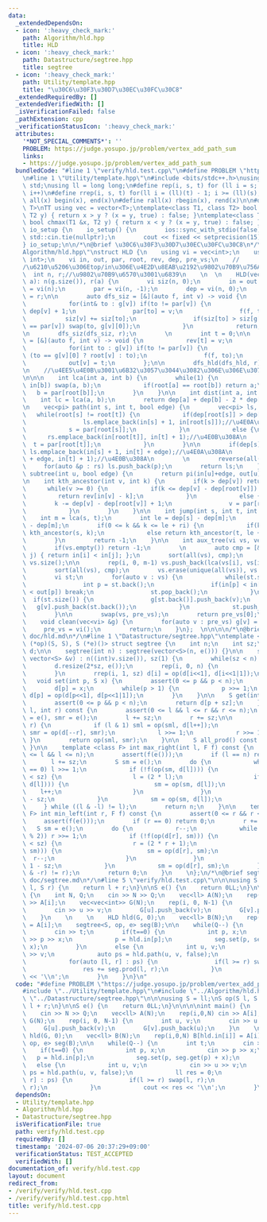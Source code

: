 ```yaml
---
data:
  _extendedDependsOn:
  - icon: ':heavy_check_mark:'
    path: Algorithm/hld.hpp
    title: HLD
  - icon: ':heavy_check_mark:'
    path: Datastructure/segtree.hpp
    title: segtree
  - icon: ':heavy_check_mark:'
    path: Utility/template.hpp
    title: "\u30C6\u30F3\u30D7\u30EC\u30FC\u30C8"
  _extendedRequiredBy: []
  _extendedVerifiedWith: []
  _isVerificationFailed: false
  _pathExtension: cpp
  _verificationStatusIcon: ':heavy_check_mark:'
  attributes:
    '*NOT_SPECIAL_COMMENTS*': ''
    PROBLEM: https://judge.yosupo.jp/problem/vertex_add_path_sum
    links:
    - https://judge.yosupo.jp/problem/vertex_add_path_sum
  bundledCode: "#line 1 \"verify/hld.test.cpp\"\n#define PROBLEM \"https://judge.yosupo.jp/problem/vertex_add_path_sum\"\
    \n#line 1 \"Utility/template.hpp\"\n#include <bits/stdc++.h>\nusing namespace\
    \ std;\nusing ll = long long;\n#define rep(i, s, t) for (ll i = s; i < (ll)(t);\
    \ i++)\n#define rrep(i, s, t) for(ll i = (ll)(t) - 1; i >= (ll)(s); i--)\n#define\
    \ all(x) begin(x), end(x)\n#define rall(x) rbegin(x), rend(x)\n\n#define TT template<typename\
    \ T>\nTT using vec = vector<T>;\ntemplate<class T1, class T2> bool chmin(T1 &x,\
    \ T2 y) { return x > y ? (x = y, true) : false; }\ntemplate<class T1, class T2>\
    \ bool chmax(T1 &x, T2 y) { return x < y ? (x = y, true) : false; }\n\nstruct\
    \ io_setup {\n    io_setup() {\n        ios::sync_with_stdio(false);\n       \
    \ std::cin.tie(nullptr);\n        cout << fixed << setprecision(15);\n    }\n\
    } io_setup;\n\n/*\n@brief \u30C6\u30F3\u30D7\u30EC\u30FC\u30C8\n*/\n#line 1 \"\
    Algorithm/hld.hpp\"\nstruct HLD {\n    using vi = vec<int>;\n    using pi = pair<int,\
    \ int>;\n    vi in, out, par, root, rev, dep, pre_vs;\n    //          \u89AA\
    /\u6210\u5206\u306Etop/in\u306E\u4E2D\u8EAB\u2192\u9802\u70B9\u756A\u53F7\n  \
    \  int n, r;//\u9802\u70B9\u6570\u3001\u6839\n    \n  \n    HLD(vec<vi> &g, int\
    \ a): n(g.size()), r(a) {\n        vi siz(n, 0);\n        in = out = root = rev\
    \ = vi(n);\n        par = vi(n, -1);\n        dep = vi(n, 0);\n        root[r]\
    \ = r;\n\n        auto dfs_siz = [&](auto f, int v) -> void {\n            siz[v]++;\n\
    \            for(int& to : g[v]) if(to != par[v]) {\n                dep[to] =\
    \ dep[v] + 1;\n                par[to] = v;\n                f(f, to);\n     \
    \           siz[v] += siz[to];\n                if(siz[to] > siz[g[v][0]] || g[v][0]\
    \ == par[v]) swap(to, g[v][0]);\n            }\n            return;\n        };\n\
    \n        dfs_siz(dfs_siz, r);\n        \n        int t = 0;\n\n        auto dfs_hld\
    \ = [&](auto f, int v) -> void {\n            rev[t] = v;\n            in[v]=t++;\n\
    \            for(int to : g[v]) if(to != par[v]) {\n                root[to] =\
    \ (to == g[v][0] ? root[v] : to);\n                f(f, to);\n            }\n\
    \            out[v] = t;\n        };\n\n        dfs_hld(dfs_hld, r);\n    }\n\n\
    \n    //\u4EE5\u4E0B\u3001\u6B32\u3057\u3044\u3082\u306E\u306E\u307F\u66F8\u304F\
    \n\n\n    int lca(int a, int b) {\n        while(1) {\n            if(in[a] >\
    \ in[b]) swap(a, b);\n            if(root[a] == root[b]) return a;\n         \
    \   b = par[root[b]];\n        }\n    }\n\n    int dist(int a, int b) {\n    \
    \    int lc = lca(a, b);\n        return dep[a] + dep[b] - 2 * dep[lc];\n    }\n\
    \n    vec<pi> path(int s, int t, bool edge) {\n        vec<pi> ls, rs;\n     \
    \   while(root[s] != root[t]) {\n            if(dep[root[s]] > dep[root[t]]) {\n\
    \                ls.emplace_back(in[s] + 1, in[root[s]]);//\u4E0A\u308A\n    \
    \            s = par[root[s]];\n            }\n            else {\n          \
    \      rs.emplace_back(in[root[t]], in[t] + 1);//\u4E0B\u308A\n              \
    \  t = par[root[t]];\n            }\n        }\n\n        if(dep[s] > dep[t])\
    \ ls.emplace_back(in[s] + 1, in[t] + edge);//\u4E0A\u308A\n        else rs.emplace_back(in[s]\
    \ + edge, in[t] + 1);//\u4E0B\u308A\n        \n        reverse(all(rs));\n   \
    \     for(auto &p : rs) ls.push_back(p);\n        return ls;\n    }\n\n    pi\
    \ subtree(int u, bool edge) {\n        return pi(in[u]+edge, out[u]);\n    }\n\
    \n    int kth_ancestor(int v, int k) {\n        if(k > dep[v]) return -1;\n  \
    \      while(v >= 0) {\n            if(k <= dep[v] - dep[root[v]]) {\n       \
    \         return rev[in[v] - k];\n            }\n            else {\n        \
    \        k -= dep[v] - dep[root[v]] + 1;\n                v = par[root[v]];\n\
    \            }\n        }\n    }\n\n    int jump(int s, int t, int k) {\n    \
    \    int m = lca(s, t);\n        int le = dep[s] - dep[m];\n        int ri = dep[t]\
    \ - dep[m];\n        if(0 <= k && k <= le + ri) {\n            if(k < le) return\
    \ kth_ancestor(s, k);\n            else return kth_ancestor(t, le + ri - k);\n\
    \        }\n        return -1;\n    }\n\n    int aux_tree(vi vs, vec<vi> &g) {\n\
    \        if(vs.empty()) return -1;\n        \n        auto cmp = [&](int i, int\
    \ j) { return in[i] < in[j]; };\n        sort(all(vs), cmp);\n        int m =\
    \ vs.size();\n\n        rep(i, 0, m-1) vs.push_back(lca(vs[i], vs[i + 1]));\n\
    \        sort(all(vs), cmp);\n        vs.erase(unique(all(vs)), vs.end());\n\n\
    \        vi st;\n        for(auto v : vs) {\n            while(st.size()) {\n\
    \                int p = st.back();\n                if(in[p] < in[v] && in[v]\
    \ < out[p]) break;\n                st.pop_back();\n            }\n          \
    \  if(st.size()) {\n                g[st.back()].push_back(v);\n             \
    \   g[v].push_back(st.back());\n            }\n            st.push_back(v);\n\
    \        }\n\n        swap(vs, pre_vs);\n        return pre_vs[0];\n    }\n\n\
    \    void clean(vec<vi> &g) {\n        for(auto v : pre_vs) g[v] = vi();\n   \
    \     pre_vs = vi();\n        return;\n    }\n};  \n\n\n\n/*\n@brief HLD\n@docs\
    \ doc/hld.md\n*/\n#line 1 \"Datastructure/segtree.hpp\"\ntemplate <class S, S\
    \ (*op)(S, S), S (*e)()> struct segtree {\n    int n;\n    int sz;\n    vector<S>\
    \ d;\n\n    segtree(int n) : segtree(vector<S>(n, e())) {}\n\n    segtree(const\
    \ vector<S> &v) : n((int)v.size()), sz(1) {\n        while(sz < n) sz <<= 1;\n\
    \        d.resize(2*sz, e());\n        rep(i, 0, n) {\n            d[sz+i] = v[i];\n\
    \        }\n        rrep(i, 1, sz) d[i] = op(d[i<<1], d[i<<1|1]);\n    }\n\n \
    \   void set(int p, S x) {\n        assert(0 <= p && p < n);\n        p += sz;\n\
    \        d[p] = x;\n        while(p > 1) {\n            p >>= 1;\n           \
    \ d[p] = op(d[p<<1], d[p<<1|1]);\n        }\n    }\n\n    S get(int p) const {\n\
    \        assert(0 <= p && p < n);\n        return d[p + sz];\n    }\n\n    S prod(int\
    \ l, int r) const {\n        assert(0 <= l && l <= r && r <= n);\n        S sml\
    \ = e(), smr = e();\n        l += sz;\n        r += sz;\n\n        while (l <\
    \ r) {\n            if (l & 1) sml = op(sml, d[l++]);\n            if (r & 1)\
    \ smr = op(d[--r], smr);\n            l >>= 1;\n            r >>= 1;\n       \
    \ }\n        return op(sml, smr);\n    }\n\n    S all_prod() const { return d[1];\
    \ }\n\n    template <class F> int max_right(int l, F f) const {\n        assert(0\
    \ <= l && l <= n);\n        assert(f(e()));\n        if (l == n) return n;\n \
    \       l += sz;\n        S sm = e();\n        do {\n            while (l % 2\
    \ == 0) l >>= 1;\n            if (!f(op(sm, d[l]))) {\n                while (l\
    \ < sz) {\n                    l = (2 * l);\n                    if (f(op(sm,\
    \ d[l]))) {\n                        sm = op(sm, d[l]);\n                    \
    \    l++;\n                    }\n                }\n                return l\
    \ - sz;\n            }\n            sm = op(sm, d[l]);\n            l++;\n   \
    \     } while ((l & -l) != l);\n        return n;\n    }\n\n    template <class\
    \ F> int min_left(int r, F f) const {\n        assert(0 <= r && r <= n);\n   \
    \     assert(f(e()));\n        if (r == 0) return 0;\n        r += sz;\n     \
    \   S sm = e();\n        do {\n            r--;\n            while (r > 1 && (r\
    \ % 2)) r >>= 1;\n            if (!f(op(d[r], sm))) {\n                while (r\
    \ < sz) {\n                    r = (2 * r + 1);\n                    if (f(op(d[r],\
    \ sm))) {\n                        sm = op(d[r], sm);\n                      \
    \  r--;\n                    }\n                }\n                return r +\
    \ 1 - sz;\n            }\n            sm = op(d[r], sm);\n        } while ((r\
    \ & -r) != r);\n        return 0;\n    }\n    \n};\n/*\n@brief segtree\n@docs\
    \ doc/segtree.md\n*/\n#line 5 \"verify/hld.test.cpp\"\n\n\nusing S = ll;\nS op(S\
    \ l, S r) {\n    return l + r;\n}\n\nS e() {\n    return 0LL;\n}\n\n\n\nint main()\
    \ {\n    int N, Q;\n    cin >> N >> Q;\n    vec<ll> A(N);\n    rep(i,0,N) cin\
    \ >> A[i];\n    vec<vec<int>> G(N);\n    rep(i, 0, N-1) {\n        int u, v;\n\
    \        cin >> u >> v;\n        G[u].push_back(v);\n        G[v].push_back(u);\n\
    \    }\n    \n    \n    HLD hld(G, 0);\n    vec<ll> B(N);\n    rep(i,0,N) B[hld.in[i]]\
    \ = A[i];\n    segtree<S, op, e> seg(B);\n\n    while(Q--) {\n        int t;\n\
    \        cin >> t;\n        if(t==0) {\n            int p, x;\n            cin\
    \ >> p >> x;\n            p = hld.in[p];\n            seg.set(p, seg.get(p) +\
    \ x);\n        }\n        else {\n            int u, v;\n            cin >> u\
    \ >> v;\n            auto ps = hld.path(u, v, false);\n            ll res = 0;\n\
    \            for(auto [l, r] : ps) {\n                if(l >= r) swap(l, r);\n\
    \                res += seg.prod(l, r);\n            }\n            cout << res\
    \ << '\\n';\n        }\n    }\n}\n"
  code: "#define PROBLEM \"https://judge.yosupo.jp/problem/vertex_add_path_sum\"\n\
    #include \"../Utility/template.hpp\"\n#include \"../Algorithm/hld.hpp\"\n#include\
    \ \"../Datastructure/segtree.hpp\"\n\n\nusing S = ll;\nS op(S l, S r) {\n    return\
    \ l + r;\n}\n\nS e() {\n    return 0LL;\n}\n\n\n\nint main() {\n    int N, Q;\n\
    \    cin >> N >> Q;\n    vec<ll> A(N);\n    rep(i,0,N) cin >> A[i];\n    vec<vec<int>>\
    \ G(N);\n    rep(i, 0, N-1) {\n        int u, v;\n        cin >> u >> v;\n   \
    \     G[u].push_back(v);\n        G[v].push_back(u);\n    }\n    \n    \n    HLD\
    \ hld(G, 0);\n    vec<ll> B(N);\n    rep(i,0,N) B[hld.in[i]] = A[i];\n    segtree<S,\
    \ op, e> seg(B);\n\n    while(Q--) {\n        int t;\n        cin >> t;\n    \
    \    if(t==0) {\n            int p, x;\n            cin >> p >> x;\n         \
    \   p = hld.in[p];\n            seg.set(p, seg.get(p) + x);\n        }\n     \
    \   else {\n            int u, v;\n            cin >> u >> v;\n            auto\
    \ ps = hld.path(u, v, false);\n            ll res = 0;\n            for(auto [l,\
    \ r] : ps) {\n                if(l >= r) swap(l, r);\n                res += seg.prod(l,\
    \ r);\n            }\n            cout << res << '\\n';\n        }\n    }\n}"
  dependsOn:
  - Utility/template.hpp
  - Algorithm/hld.hpp
  - Datastructure/segtree.hpp
  isVerificationFile: true
  path: verify/hld.test.cpp
  requiredBy: []
  timestamp: '2024-07-06 20:37:29+09:00'
  verificationStatus: TEST_ACCEPTED
  verifiedWith: []
documentation_of: verify/hld.test.cpp
layout: document
redirect_from:
- /verify/verify/hld.test.cpp
- /verify/verify/hld.test.cpp.html
title: verify/hld.test.cpp
---
```

